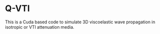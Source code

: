 # Q-VTI
This is a Cuda based code to simulate 3D viscoelastic wave propagation in isotropic or VTI attenuation media.
